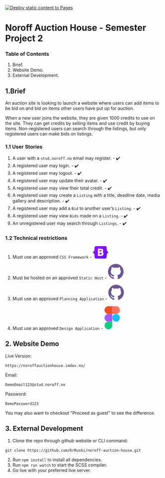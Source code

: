 [![Deploy static content to Pages](https://github.com/DrRuski/noroff-auction-house/actions/workflows/deploy_website.yml/badge.svg)](https://github.com/DrRuski/noroff-auction-house/actions/workflows/deploy_website.yml)

# Noroff Auction House - Semester Project 2


### Table of Contents

1. Brief.
2. Website Demo.
3. External Development.

## 1.Brief

An auction site is looking to launch a website where users can add items to be bid on and bid on items other users have put up for auction.

When a new user joins the website, they are given 1000 credits to use on the site. They can get credits by selling items and use credit by buying items. Non-registered users can search through the listings, but only registered users can make bids on listings.

### 1.1 User Stories

1. A user with a `stud.noroff.no` email may register. - ✔️
2. A registered user may login. - ✔️
3. A registered user may logout. - ✔️
4. A registered user may update their avatar. - ✔️
5. A registered user may view their total credit. - ✔️
6. A registered user may create a `Listing` with a title, deadline date, media gallery and description. - ✔️
7. A registered user may add a `Bid` to another user’s `Listing`. - ✔️
8. A registered user may view `Bids` made on a `Listing`. - ✔️
9. An unregistered user may search through `Listings`. - ✔️

### 1.2 Technical restrictions

1. Must use an approved `CSS Framework` - ![Bootstrap](./assets/readmeAssets/Bootstrap.svg)

2. Must be hosted on an approved `Static Host` - ![Github](./assets/readmeAssets/Github.svg)

3. Must use an approved `Planning Application` - ![Github](./assets/readmeAssets/Github.svg)

4. Must use an approved `Design Application` - ![Figma](./assets/readmeAssets/Figma.svg)


## 2. Website Demo

Live Version:
```
https://noroffauctionhouse.imdev.no/
```

Email:
```
DemoEmail123@stud.noroff.no
```

Password:
```
DemoPassword123
```

You may also want to checkout "Proceed as guest" to see the difference.

## 3. External Development

1. Clone the repo through github website or CLI command:

```
git clone https://github.com/DrRuski/noroff-auction-house.git
```

2. Run `npm install` to install all dependencies.
3. Run `npm run watch` to start the SCSS compiler.
4. Go live with your preferred live server.
